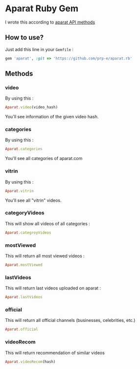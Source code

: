 # Aparat Ruby Gem 
I wrote this according to [aparat API methods](http://aparat.com/api)

## How to use? 
Just add this line in your `Gemfile` :

```ruby
gem 'aparat', :git => 'https://github.com/prp-e/aparat.rb'
```

## Methods
### video
By using this :

```ruby
Aparat.video(video_hash)
```
You'll see information of the given video hash. 
### categories
By using this :

```ruby
Aparat.categories
```
You'll see all categories of aparat.com 

### vitrin
By using this :

```ruby
Aparat.vitrin
```
You'll see all "vitrin" videos.

### categoryVideos 

This will show all videos of all categories :

```ruby
Aparat.categroyVideos
```
### mostViewed

This will return all most viewed videos :

```ruby
Aparat.mostViewed
```

### lastVideos

This will return last videos uploaded on aparat :

```ruby
Aparat.lastVideos
```

### official 
This will return all official channels (businesses, celebrities, etc.) 

```ruby 
Aparat.official
```

### videoRecom
This will return recommendation of similar videos

```ruby
Aparat.videoRecom(hash)
```

